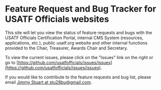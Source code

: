 Feature Request and Bug Tracker for USATF Officials websites
======

This site will let you view the status of feature requests and bugs with the USATF Officials Certification Portal, internal CMS System (resources, applications, etc.), public usatf.org website and other internal functions provided to the Chair, Treasurer, Awards Chair and Secretary.

To view the current issues, please click on the "Issues" link on the right or go to [https://github.com/usatfofficials/issues/issues](https://github.com/usatfofficials/issues/issues).

If you would like to contribute to the feature requests and bug list, please email [Jimmy Stuart at stu28bu@gmail.com](mailto:stu28bu@gmail.com).
